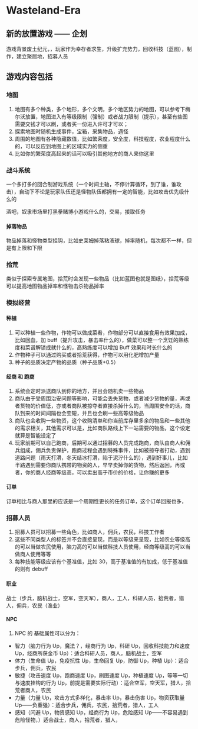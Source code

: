 # Wasteland-Era

## 新的放置游戏 —— 企划

游戏背景废土纪元，，玩家作为幸存者求生，升级扩充势力，回收科技（蓝图），制作，建立聚居地，招募人员

## 游戏内容包括

### 地图

1. 地图有多个种类，多个地形，多个文明，多个地区势力的地图，可以参考下梅尔沃放置，地图进入有等级限制（强制）或者战力限制（提示），甚至有些图需要交钱才可以刷，或者买一份进入许可才可以；
2. 探索地图时随机生成事件，宝箱，采集物品，遇怪
3. 周围的地图有各种隐藏数值，比如繁荣度，安全度，科技程度，农业程度什么的，可以反应到地图上的区域实力的侧重
4. 比如你的繁荣度高起来的话可以吸引其他地方的商人来你这里

### 战斗系统

一个多打多的回合制游戏系统（一个时间主轴，不停计算循环，到了谁，谁攻击），自动下不论是玩家队伍还是怪物队伍都拥有一定的智能，比如攻击优先级什么的

酒吧，奴隶市场里打黑拳赌博小游戏什么的，交易，接取任务

#### 掉落物品

物品掉落和怪物类型挂钩，比如史莱姆掉落粘液球，掉率随机，每次都不一样，但是有上限和下限

### 拾荒

类似于探索专属地图，拾荒时会发现一些物品（比如蓝图也就是图纸），拾荒等级可以提高地图物品掉率和怪物击杀物品掉率

### 模拟经营

#### 种植

1. 可以种植一些作物，作物可以做成菜肴，作物部分可以直接食用有效果加成，比如回血，加 buff（提升攻击，暴击率什么的），做菜可以整一个烹饪的熟练度和菜谱解锁成就什么的，高熟练度可以增加 Buff 效果和时长什么的
2. 作物种子可以通过购买或者拾荒获得，作物可以用化肥增加产量
3. 种子的品质决定产物的品质（种子品质+0.5）

#### 经商 和 跑商

1. 系统会定时派送商队到你的地方，并且会随机卖一些物品
2. 商队由于受周围治安问题等影响，可能会丢失货物，或者减少货物的量，再或者货物的价值低，亦或者商队被掠夺者直接杀掉什么的，当周围安全的话，商队到来的时间间隔也会变短，并且也会刷一些高等级物品
3. 商队也会收购一些物资，这个收购清单和你当前库存里多余的物品和一些其他的需求相关，其他需求可以是，比如商队路线上下一站需要的物品，这个设定就算是智能设定了
4. 玩家前期可以自己跑商，后期可以通过招募的人员完成跑商，商队由商人和佣兵组成，佣兵负责保护，跑商过程会遇到特殊事件，比如被掠夺者打劫，遇到道路问题（雨天打滑，冬天结冰打滑，陷于泥泞什么的），遇到好事儿，比如半路遇到需要你商队携带的物资的人，早早卖掉你的货物，然后返回，再或者，你的商人经商等级高，可以卖出高于市价的价格，让你赚的更多

#### 订单

订单相比与商人那里的应该是一个周期性更长的任务订单，这个订单回报也多，

### 招募人员

1. 招募人员可以招募一些角色，比如商人，佣兵，农民，科技工作者
2. 这些不同类型人的标签并不会直接呈现，而是以等级来呈现，比如农业等级高的可以当做农民使用，脑力高的可以当做科技人员使用，经商等级高的可以当做商人使用等等
3. 每种技能等级应该有个基准值，比如 30，高于基准值的有加成，低于基准值的则有 debuff

#### 职业

战士（步兵，脑机战士，空军，空天军），商人，工人，科研人员，拾荒者，猎人，佣兵，农民（渔业）

#### NPC

1. NPC 的 基础属性可以分为：

- 智力（脑力行为 Up，魔法？，经商行为 Up，科研 Up，回收科技能力和速度 Up，经商所获金币 Up）：适合科研人员，商人，脑机战士，空军
- 体力（生命值 Up，免疫抗性 Up，生命回复 Up，防御 Up，种植 Up）：适合步兵，佣兵，农民
- 敏捷（攻击速度 Up，跑商速度 Up，刷图速度 Up，种植速度 Up，等等一切与速度挂钩的行为 Up，前提是需要实际行动）：适合空军，空天军，猎人，拾荒者商人，农民
- 力量（力量 Up，攻击方式多样化，暴击率 Up，暴击伤害 Up，物资获取量 Up——负重强）：适合步兵，佣兵，农民，拾荒者，猎人，工人
- 感知（闪避 Up，物资感知 Up，经商行为 Up，危险感知 Up——不容易遇到危险怪物，）适合战士，商人，拾荒者，猎人，
